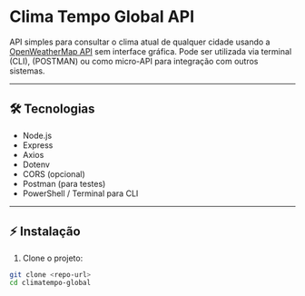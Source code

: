 # Clima Tempo Global API

API simples para consultar o clima atual de qualquer cidade usando a [OpenWeatherMap API](https://openweathermap.org/api) sem interface gráfica. Pode ser utilizada via terminal (CLI), (POSTMAN) ou como micro-API para integração com outros sistemas.

---

## 🛠️ Tecnologias

- Node.js
- Express
- Axios
- Dotenv
- CORS (opcional)
- Postman (para testes)
- PowerShell / Terminal para CLI

---

## ⚡ Instalação

1. Clone o projeto:
```bash
git clone <repo-url>
cd climatempo-global
